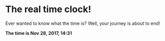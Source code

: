 # The real time clock!

Ever wanted to know what the time is? Well, your journey is about to end!

**The time is Nov 28, 2017, 14:31**